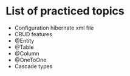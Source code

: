 # List of practiced topics
- Configuration hibernate xml file
- CRUD features
- @Entity
- @Table
- @Column
- @OneToOne
- Cascade types
